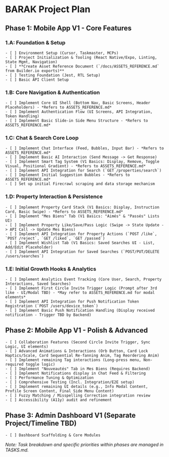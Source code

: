 # BARAK Project Plan

## Phase 1: Mobile App V1 - Core Features

### 1.A: Foundation & Setup
    - [ ] Environment Setup (Cursor, Taskmaster, MCPs)
    - [ ] Project Initialization & Tooling (React Native/Expo, Linting, State Mgmt, Navigation)
    - [ ] **Create Asset Reference Document (`/docs/ASSETS_REFERENCE.md` from Builder.io exports)**
    - [ ] Testing Foundation (Jest, RTL Setup)
    - [ ] Basic API Client Setup

### 1.B: Core Navigation & Authentication
    - [ ] Implement Core UI Shell (Bottom Nav, Basic Screens, Header Placeholders) - *Refers to ASSETS_REFERENCE.md*
    - [ ] Implement Authentication Flow (UI Screens, API Integration, Token Handling)
    - [ ] Implement Basic Slide-in Side Menu Structure - *Refers to ASSETS_REFERENCE.md*

### 1.C: Chat & Search Core Loop
    - [ ] Implement Chat Interface (Feed, Bubbles, Input Bar) - *Refers to ASSETS_REFERENCE.md*
    - [ ] Implement Basic AI Interaction (Send Message -> Get Response)
    - [ ] Implement Smart Tag System (V1 Basics: Display, Remove, Toggle Visual, Positional Gradient) - *Refers to ASSETS_REFERENCE.md*
    - [ ] Implement API Integration for Search (`GET /properties/search`)
    - [ ] Implement Initial Suggestion Bubbles - *Refers to ASSETS_REFERENCE.md*
    - [ ] Set up initial Firecrawl scraping and data storage mechanism
	

### 1.D: Property Interaction & Persistence
    - [ ] Implement Property Card Stack (V1 Basics: Display, Instruction Card, Basic Swipe) - *Refers to ASSETS_REFERENCE.md*
    - [ ] Implement "Mes Biens" Tab (V1 Basics: "Aimés" & "Passés" Lists UI)
    - [ ] Implement Property Like/Save/Pass Logic (Swipe -> State Update -> API Call -> Update Mes Biens)
    - [ ] Implement API Integration for Property Actions (`POST /like`, `POST /reject`, `GET /liked`, `GET /passed`)
    - [ ] Implement Wishlist Tab (V1 Basics: Saved Searches UI - List, Add/Edit Placeholder)
    - [ ] Implement API Integration for Saved Searches (`POST/PUT/DELETE /users/searches`)

### 1.E: Initial Growth Hooks & Analytics
    - [ ] Implement Analytics Event Tracking (Core User, Search, Property Interactions, Saved Searches)
    - [ ] Implement First Circle Invite Trigger Logic (Prompt after 3rd like - UI/Modal TBD) - *May refer to ASSETS_REFERENCE.md for modal elements*
    - [ ] Implement API Integration for Push Notification Token Registration (`POST /users/device_token`)
    - [ ] Implement Basic Push Notification Handling (Display received notification - Trigger TBD by Backend)

## Phase 2: Mobile App V1 - Polish & Advanced
    - [ ] Collaboration Features (Second Circle Invite Trigger, Sync Logic, UI elements)
    - [ ] Advanced Animations & Interactions (Orb Button, Card Lock Haptics/Scale, Card Sequential Re-fanning Anim, Tag Reordering Anim)
    - [ ] Implement remaining Tag interactions (Long-press menu, Non-required toggle logic)
    - [ ] Implement "Nouveautés" Tab in Mes Biens (Requires Backend)
    - [ ] Implement Notifications display in Chat Feed & Filtering
    - [ ] Performance Tuning & Optimization
    - [ ] Comprehensive Testing (Incl. Integration/E2E setup)
    - [ ] Implement remaining UI details (e.g., Info Modal Content, Profile Screen Content, Final Side Menu Content)
    - [ ] Fuzzy Matching / Misspelling Correction integration review
    - [ ] Accessibility (A11y) audit and refinement

## Phase 3: Admin Dashboard V1 (Separate Project/Timeline TBD)
    - [ ] Dashboard Scaffolding & Core Modules

*Note: Task breakdown and specific priorities within phases are managed in TASKS.md.*